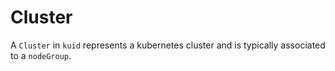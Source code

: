 # Cluster

A `Cluster` in `kuid` represents a kubernetes cluster and is typically associated to a `nodeGroup`.
